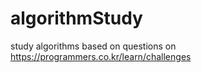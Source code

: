# algorithmStudy

study algorithms based on questions on https://programmers.co.kr/learn/challenges

